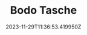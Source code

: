 ---
title: "Bodo Tasche"
category: "IndieWeb & Personal Blogs"
site_url: https://bitboxer.de/
feed_url: https://bitboxer.de/atom.xml
date: 2023-11-29T11:36:53.419950Z
domain: bitboxer.de

---